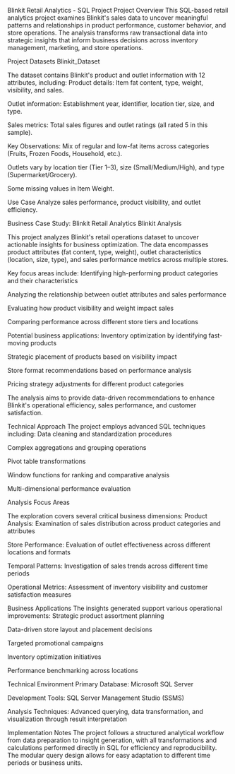 Blinkit Retail Analytics - SQL Project
Project Overview
This SQL-based retail analytics project examines Blinkit's sales data to uncover meaningful patterns and relationships in product performance, customer behavior, and store operations. The analysis transforms raw transactional data into strategic insights that inform business decisions across inventory management, marketing, and store operations.

Project Datasets
Blinkit_Dataset

The dataset contains Blinkit's product and outlet information with 12 attributes, including:
Product details: Item fat content, type, weight, visibility, and sales.

Outlet information: Establishment year, identifier, location tier, size, and type.

Sales metrics: Total sales figures and outlet ratings (all rated 5 in this sample).

Key Observations:
Mix of regular and low-fat items across categories (Fruits, Frozen Foods, Household, etc.).

Outlets vary by location tier (Tier 1–3), size (Small/Medium/High), and type (Supermarket/Grocery).

Some missing values in Item Weight.

Use Case
Analyze sales performance, product visibility, and outlet efficiency.

Business Case Study: Blinkit Retail Analytics
Blinkit Analysis

This project analyzes Blinkit's retail operations dataset to uncover actionable insights for business optimization. The data encompasses product attributes (fat content, type, weight), outlet characteristics (location, size, type), and sales performance metrics across multiple stores.

Key focus areas include:
Identifying high-performing product categories and their characteristics

Analyzing the relationship between outlet attributes and sales performance

Evaluating how product visibility and weight impact sales

Comparing performance across different store tiers and locations

Potential business applications:
Inventory optimization by identifying fast-moving products

Strategic placement of products based on visibility impact

Store format recommendations based on performance analysis

Pricing strategy adjustments for different product categories

The analysis aims to provide data-driven recommendations to enhance Blinkit's operational efficiency, sales performance, and customer satisfaction.

Technical Approach
The project employs advanced SQL techniques including:
Data cleaning and standardization procedures

Complex aggregations and grouping operations

Pivot table transformations

Window functions for ranking and comparative analysis

Multi-dimensional performance evaluation

Analysis Focus Areas

The exploration covers several critical business dimensions:
Product Analysis: Examination of sales distribution across product categories and attributes

Store Performance: Evaluation of outlet effectiveness across different locations and formats

Temporal Patterns: Investigation of sales trends across different time periods

Operational Metrics: Assessment of inventory visibility and customer satisfaction measures

Business Applications
The insights generated support various operational improvements:
Strategic product assortment planning

Data-driven store layout and placement decisions

Targeted promotional campaigns

Inventory optimization initiatives

Performance benchmarking across locations

Technical Environment
Primary Database: Microsoft SQL Server

Development Tools: SQL Server Management Studio (SSMS)

Analysis Techniques: Advanced querying, data transformation, and visualization through result interpretation

Implementation Notes
The project follows a structured analytical workflow from data preparation to insight generation, with all transformations and calculations performed directly in SQL for efficiency and reproducibility. The modular query design allows for easy adaptation to different time periods or business units.
